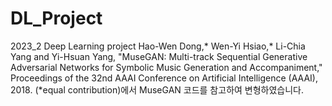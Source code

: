 # DL_Project
2023_2 Deep Learning project
Hao-Wen Dong,* Wen-Yi Hsiao,* Li-Chia Yang and Yi-Hsuan Yang, "MuseGAN: Multi-track Sequential Generative Adversarial Networks for Symbolic Music Generation and Accompaniment," Proceedings of the 32nd AAAI Conference on Artificial Intelligence (AAAI), 2018. (*equal contribution)에서 MuseGAN 코드를 참고하여 변형하였습니다.
